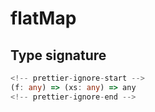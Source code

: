 # flatMap

## Type signature

```typescript
<!-- prettier-ignore-start -->
(f: any) => (xs: any) => any
<!-- prettier-ignore-end -->
```
